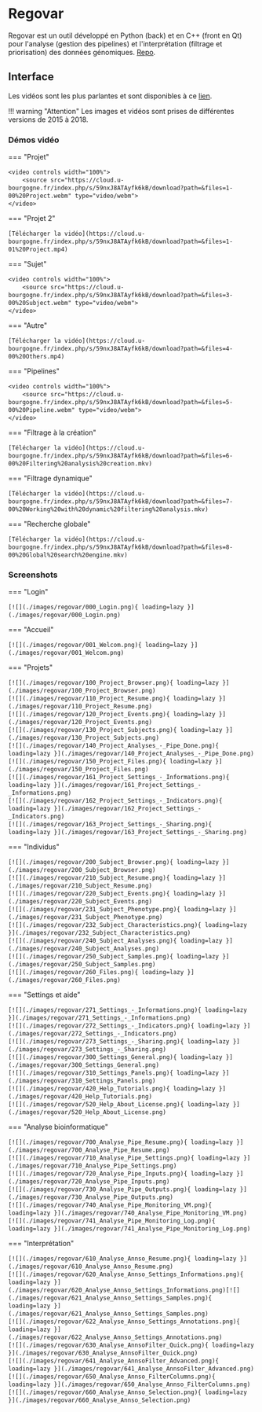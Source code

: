 # Regovar

Regovar est un outil développé en Python (back) et en C++ (front en Qt) pour l'analyse
(gestion des pipelines) et l'interprétation (filtrage et priorisation) des données
génomiques. [Repo](https://github.com/REGOVAR).

## Interface

Les vidéos sont les plus parlantes et sont disponibles à ce
[lien](https://cloud.u-bourgogne.fr/index.php/s/59nxJ8ATAyfk6kB).

!!! warning "Attention"
    Les images et vidéos sont prises de différentes versions de 2015
    à 2018.

### Démos vidéo

=== "Projet"

    <video controls width="100%">
    	<source src="https://cloud.u-bourgogne.fr/index.php/s/59nxJ8ATAyfk6kB/download?path=&files=1-00%20Project.webm" type="video/webm">
    </video>

=== "Projet 2"

    [Télécharger la vidéo](https://cloud.u-bourgogne.fr/index.php/s/59nxJ8ATAyfk6kB/download?path=&files=1-01%20Project.mp4)

=== "Sujet"

    <video controls width="100%">
    	<source src="https://cloud.u-bourgogne.fr/index.php/s/59nxJ8ATAyfk6kB/download?path=&files=3-00%20Subject.webm" type="video/webm">
    </video>

=== "Autre"

    [Télécharger la vidéo](https://cloud.u-bourgogne.fr/index.php/s/59nxJ8ATAyfk6kB/download?path=&files=4-00%20Others.mp4)

=== "Pipelines"

    <video controls width="100%">
    	<source src="https://cloud.u-bourgogne.fr/index.php/s/59nxJ8ATAyfk6kB/download?path=&files=5-00%20Pipeline.webm" type="video/webm">
    </video>

=== "Filtrage à la création"

    [Télécharger la vidéo](https://cloud.u-bourgogne.fr/index.php/s/59nxJ8ATAyfk6kB/download?path=&files=6-00%20Filtering%20analysis%20creation.mkv)

=== "Filtrage dynamique"

    [Télécharger la vidéo](https://cloud.u-bourgogne.fr/index.php/s/59nxJ8ATAyfk6kB/download?path=&files=7-00%20Working%20with%20dynamic%20filtering%20analysis.mkv)

=== "Recherche globale"

    [Télécharger la vidéo](https://cloud.u-bourgogne.fr/index.php/s/59nxJ8ATAyfk6kB/download?path=&files=8-00%20Global%20search%20engine.mkv)

### Screenshots

=== "Login"

    [![](./images/regovar/000_Login.png){ loading=lazy }](./images/regovar/000_Login.png)

=== "Accueil"

    [![](./images/regovar/001_Welcom.png){ loading=lazy }](./images/regovar/001_Welcom.png)

=== "Projets"

    [![](./images/regovar/100_Project_Browser.png){ loading=lazy }](./images/regovar/100_Project_Browser.png)
    [![](./images/regovar/110_Project_Resume.png){ loading=lazy }](./images/regovar/110_Project_Resume.png)
    [![](./images/regovar/120_Project_Events.png){ loading=lazy }](./images/regovar/120_Project_Events.png)
    [![](./images/regovar/130_Project_Subjects.png){ loading=lazy }](./images/regovar/130_Project_Subjects.png)
    [![](./images/regovar/140_Project_Analyses_-_Pipe_Done.png){ loading=lazy }](./images/regovar/140_Project_Analyses_-_Pipe_Done.png)
    [![](./images/regovar/150_Project_Files.png){ loading=lazy }](./images/regovar/150_Project_Files.png)
    [![](./images/regovar/161_Project_Settings_-_Informations.png){ loading=lazy }](./images/regovar/161_Project_Settings_-_Informations.png)
    [![](./images/regovar/162_Project_Settings_-_Indicators.png){ loading=lazy }](./images/regovar/162_Project_Settings_-_Indicators.png)
    [![](./images/regovar/163_Project_Settings_-_Sharing.png){ loading=lazy }](./images/regovar/163_Project_Settings_-_Sharing.png)

=== "Individus"

    [![](./images/regovar/200_Subject_Browser.png){ loading=lazy }](./images/regovar/200_Subject_Browser.png)
    [![](./images/regovar/210_Subject_Resume.png){ loading=lazy }](./images/regovar/210_Subject_Resume.png)
    [![](./images/regovar/220_Subject_Events.png){ loading=lazy }](./images/regovar/220_Subject_Events.png)
    [![](./images/regovar/231_Subject_Phenotype.png){ loading=lazy }](./images/regovar/231_Subject_Phenotype.png)
    [![](./images/regovar/232_Subject_Characteristics.png){ loading=lazy }](./images/regovar/232_Subject_Characteristics.png)
    [![](./images/regovar/240_Subject_Analyses.png){ loading=lazy }](./images/regovar/240_Subject_Analyses.png)
    [![](./images/regovar/250_Subject_Samples.png){ loading=lazy }](./images/regovar/250_Subject_Samples.png)
    [![](./images/regovar/260_Files.png){ loading=lazy }](./images/regovar/260_Files.png)

=== "Settings et aide"

    [![](./images/regovar/271_Settings_-_Informations.png){ loading=lazy }](./images/regovar/271_Settings_-_Informations.png)
    [![](./images/regovar/272_Settings_-_Indicators.png){ loading=lazy }](./images/regovar/272_Settings_-_Indicators.png)
    [![](./images/regovar/273_Settings_-_Sharing.png){ loading=lazy }](./images/regovar/273_Settings_-_Sharing.png)
    [![](./images/regovar/300_Settings_General.png){ loading=lazy }](./images/regovar/300_Settings_General.png)
    [![](./images/regovar/310_Settings_Panels.png){ loading=lazy }](./images/regovar/310_Settings_Panels.png)
    [![](./images/regovar/420_Help_Tutorials.png){ loading=lazy }](./images/regovar/420_Help_Tutorials.png)
    [![](./images/regovar/520_Help_About_License.png){ loading=lazy }](./images/regovar/520_Help_About_License.png)

=== "Analyse bioinformatique"

    [![](./images/regovar/700_Analyse_Pipe_Resume.png){ loading=lazy }](./images/regovar/700_Analyse_Pipe_Resume.png)
    [![](./images/regovar/710_Analyse_Pipe_Settings.png){ loading=lazy }](./images/regovar/710_Analyse_Pipe_Settings.png)
    [![](./images/regovar/720_Analyse_Pipe_Inputs.png){ loading=lazy }](./images/regovar/720_Analyse_Pipe_Inputs.png)
    [![](./images/regovar/730_Analyse_Pipe_Outputs.png){ loading=lazy }](./images/regovar/730_Analyse_Pipe_Outputs.png)
    [![](./images/regovar/740_Analyse_Pipe_Monitoring_VM.png){ loading=lazy }](./images/regovar/740_Analyse_Pipe_Monitoring_VM.png)
    [![](./images/regovar/741_Analyse_Pipe_Monitoring_Log.png){ loading=lazy }](./images/regovar/741_Analyse_Pipe_Monitoring_Log.png)

=== "Interprétation"

    [![](./images/regovar/610_Analyse_Annso_Resume.png){ loading=lazy }](./images/regovar/610_Analyse_Annso_Resume.png)
    [![](./images/regovar/620_Analyse_Annso_Settings_Informations.png){ loading=lazy }](./images/regovar/620_Analyse_Annso_Settings_Informations.png)[![](./images/regovar/621_Analyse_Annso_Settings_Samples.png){ loading=lazy }](./images/regovar/621_Analyse_Annso_Settings_Samples.png)
    [![](./images/regovar/622_Analyse_Annso_Settings_Annotations.png){ loading=lazy }](./images/regovar/622_Analyse_Annso_Settings_Annotations.png)
    [![](./images/regovar/630_Analyse_AnnsoFilter_Quick.png){ loading=lazy }](./images/regovar/630_Analyse_AnnsoFilter_Quick.png)
    [![](./images/regovar/641_Analyse_AnnsoFilter_Advanced.png){ loading=lazy }](./images/regovar/641_Analyse_AnnsoFilter_Advanced.png)
    [![](./images/regovar/650_Analyse_Annso_FilterColumns.png){ loading=lazy }](./images/regovar/650_Analyse_Annso_FilterColumns.png)
    [![](./images/regovar/660_Analyse_Annso_Selection.png){ loading=lazy }](./images/regovar/660_Analyse_Annso_Selection.png)

